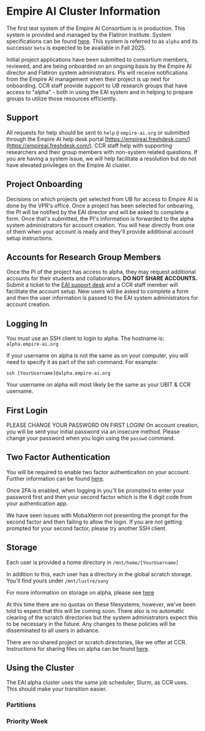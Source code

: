 # Empire AI Cluster Information  

The first test system of the Empire AI Consortium is in production.  This system is provided and managed by the Flatiron Institute.  System specifications can be found [here](https://empireai.freshdesk.com/en/support/solutions/articles/157000007946-alpha-hardware).  This system is referred to as `alpha` and its successor `beta` is expected to be available in Fall 2025.  

Initial project applications have been submitted to consortium members, reviewed, and are being onboarded on an ongoing basis by the Empire AI director and Flatiron system administrators.  PIs will receive notifications from the Empire AI management when their project is up next for onboarding.  CCR staff provide support to UB research groups that have access to "alpha" - both in using the EAI system and in helping to prepare groups to utilize those resources efficiently.


## Support  

All requests for help should be sent to `help` `@` `empire-ai.org` or submitted through the Empire AI help desk portal [https://empireai.freshdesk.com/](https://empireai.freshdesk.com/).  CCR staff help with supporting researchers and their group members with non-system related questions.  If you are having a system issue, we will help facilitate a resolution but do not have elevated privileges on the Empire AI cluster.

## Project Onboarding  

Decisions on which projects get selected from UB for access to Empire AI is done by the VPR's office.  Once a project has been selected for onboaring, the PI will be notified by the EAI director and will be asked to complete a form.  Once that's submitted, the PI's information is forwarded to the alpha system administrators for account creation.  You will hear directly from one of them when your account is ready and they'll provide additional account setup instructions.   

## Accounts for Research Group Members  

Once the PI of the project has access to alpha, they may request additional accounts for their students and collaborators.  **DO NOT SHARE ACCOUNTS.**  Submit a ticket to the [EAI support desk](#support) and a CCR staff member will facilitate the account setup.  New users will be asked to complete a form and then the user information is passed to the EAI system administrators for account creation.

## Logging In  

You must use an SSH client to login to alpha.  The hostname is:  
`alpha.empire-ai.org`  

If your username on alpha is not the same as on your computer, you will need to specify it as part of the ssh command.  For example:  

`ssh [YourUsername]@alpha.empire-ai.org`  

Your username on alpha will most likely be the same as your UBIT & CCR username.  

## First Login  

PLEASE CHANGE YOUR PASSWORD ON FIRST LOGIN! 
On account creation, you will be sent your initial password via an insecure method.  Please change your password when you login using the `passwd` command.  

## Two Factor Authentication

You will be required to enable two factor authentication on your account.  Further information can be found [here](https://empireai.freshdesk.com/en/support/solutions/articles/157000161230-google-authenticator-mfa-2fa-). 

Once 2FA is enabled, when logging in you'll be prompted to enter your password first and then your second factor which is the 6 digit code from your authentication app.  

We have seen issues with MobaXterm not presenting the prompt for the second factor and then failing to allow the login.  If you are not getting prompted for your second factor, please try another SSH client.  

## Storage  

Each user is provided a home directory in `/mnt/home/[YourUsername]`  

In addition to this, each user has a directory in the global scratch storage.  You'll find yours under `/mnt/lustre/suny`  

For more information on storage on alpha, please see [here](https://empireai.freshdesk.com/en/support/solutions/articles/157000175046-empire-ai-alpha-storage)

At this time there are no quotas on these filesystems; however, we've been told to expect that this will be coming soon.  There also is no automatic clearing of the scratch directories but the system administrators expect this to be necessary in the future.  Any changes to these policies will be disseminated to all users in advance.

There are no shared project or scratch directories, like we offer at CCR.  Instructions for sharing files on alpha can be found [here](https://empireai.freshdesk.com/en/support/solutions/articles/157000010953-how-can-i-share-data-with-other-users-).

## Using the Cluster  

The EAI alpha cluster uses the same job scheduler, Slurm, as CCR uses.  This should make your transition easier.  

### Partitions  


### Priority Week  

